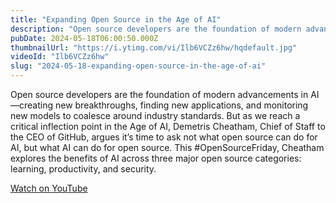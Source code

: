 ```yaml
---
title: "Expanding Open Source in the Age of AI"
description: "Open source developers are the foundation of modern advancements in AI—creating new breakthroughs, finding new applications, and monitoring new models to coalesce around industry standards. But as we reach a critical inflection point in the Age of AI, Demetris Cheatham, Chief of Staff to the CEO of GitHub, argues it’s time to ask not what open source can do for AI, but what AI can do for open source. This #OpenSourceFriday, Cheatham explores the benefits of AI across three major open source categories: learning, productivity, and security."
pubDate: 2024-05-18T06:00:50.000Z
thumbnailUrl: "https://i.ytimg.com/vi/Ilb6VCZz6hw/hqdefault.jpg"
videoId: "Ilb6VCZz6hw"
slug: "2024-05-18-expanding-open-source-in-the-age-of-ai"
---
```


Open source developers are the foundation of modern advancements in AI—creating new breakthroughs, finding new applications, and monitoring new models to coalesce around industry standards. But as we reach a critical inflection point in the Age of AI, Demetris Cheatham, Chief of Staff to the CEO of GitHub, argues it’s time to ask not what open source can do for AI, but what AI can do for open source. This #OpenSourceFriday, Cheatham explores the benefits of AI across three major open source categories: learning, productivity, and security.

[Watch on YouTube](https://www.youtube.com/watch?v=Ilb6VCZz6hw)
